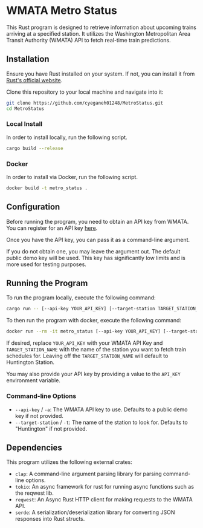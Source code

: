 # WMATA Metro Status

This Rust program is designed to retrieve information about upcoming trains arriving at a specified station. It utilizes
the Washington Metropolitan Area Transit Authority (WMATA) API to fetch real-time train predictions.

## Installation

Ensure you have Rust installed on your system. If not, you can install it
from [Rust's official website](https://www.rust-lang.org/).

Clone this repository to your local machine and navigate into it:

```bash
git clone https://github.com/cyeganeh01248/MetroStatus.git
cd MetroStatus
```

### Local Install

In order to install locally, run the following script.

```bash
cargo build --release
```

### Docker

In order to install via Docker, run the following script.

```bash
docker build -t metro_status .
```

## Configuration

Before running the program, you need to obtain an API key from WMATA. You can register for an API
key [here](https://developer.wmata.com/).

Once you have the API key, you can pass it as a command-line argument.

If you do not obtain one, you may leave the argument out. The default public demo key will be used. This key has
significantly low limits and is more used for testing purposes.

## Running the Program

To run the program locally, execute the following command:

```bash
cargo run -- [--api-key YOUR_API_KEY] [--target-station TARGET_STATION_NAME]
```

To then run the program with docker, execute the following command:

```bash
docker run --rm -it metro_status [--api-key YOUR_API_KEY] [--target-station TARGET_STATION_NAME]
```

If desired, replace `YOUR_API_KEY` with your WMATA API Key and `TARGET_STATION_NAME` with the name of the station you
want to fetch train schedules for. Leaving off the `TARGET_STATION_NAME` will default to Huntington Station.

You may also provide your API key by providing a value to the `API_KEY` environment variable.

### Command-line Options

- `--api-key` / `-a`: The WMATA API key to use. Defaults to a public demo key if not provided.
- `--target-station` / `-t`: The name of the station to look for. Defaults to "Huntington" if not provided.

## Dependencies

This program utilizes the following external crates:

- `clap`: A command-line argument parsing library for parsing command-line options.
- `tokio`: An async framework for rust for running async functions such as the reqwest lib.
- `reqwest`: An Async Rust HTTP client for making requests to the WMATA API.
- `serde`: A serialization/deserialization library for converting JSON responses into Rust structs.
